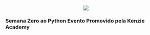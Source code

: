 <h1 align="center">
    <br>
    <img src="https://paulofreitasdev.files.wordpress.com/2021/04/logo402x.6a828fc5.png">
</h1>

### Semana Zero ao Python Evento Promovido pela Kenzie Academy


